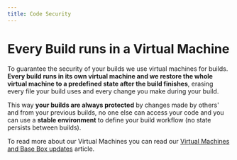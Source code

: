 ```yaml
---
title: Code Security
---
```



# Every Build runs in a Virtual Machine

To guarantee the security of your builds we use virtual machines for builds.
**Every build runs in its own virtual machine and we restore the whole
virtual machine to a predefined state after the build finishes**, erasing
every file your build uses and every change you make during your build.

This way **your builds are always protected** by changes made by others'
and from your previous builds, no one else can access your code
and you can use a **stable environment** to
define your build workflow (no state persists between builds).

To read more about our Virtual Machines you can read our
[Virtual Machines and Base Box updates](/docs/virtual-machine-updates.html)
article.
